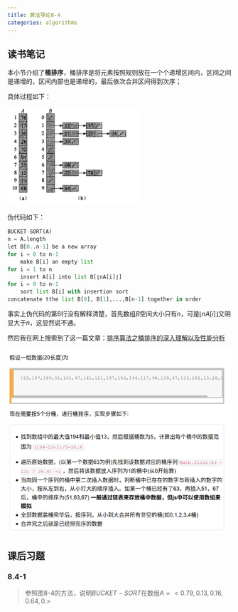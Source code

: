 ```yaml
---
title: 算法导论8-4
categories: algorithms
---
```


## 读书笔记

本小节介绍了**桶排序**，桶排序是将元素按照规则放在一个个递增区间内，区间之间是递增的，区间内部也是递增的，最后依次合并区间得到次序；

具体过程如下：

![桶排序过程](../assets/images/2020/01/02/bucket_sort_process.png)

伪代码如下：

```python
BUCKET-SORT(A)
n = A.length
let B[0..n-1] be a new array
for i = 0 to n-1
	make B[i] an empty list
for i = 1 to n
	insert A[i] into list B[⌊nA[i]⌋]
for i = 0 to n-1
	sort list B[i] with insertion sort
concatenate tthe list B[0], B[1],...,B[n-1] together in order
```

事实上伪代码的第$6$行没有解释清楚，首先数组$B$空间大小只有$n$，可是$\lfloor nA[i] \rfloor$又明显大于$n$，这显然说不通。

然后我在网上搜索到了这一篇文章：[排序算法之桶排序的深入理解以及性能分析](https://dailc.github.io/2016/12/03/baseKnowlenge_algorithm_sort_bucketSort.html)

![](../assets/images/2020/01/02/bucket_sort_test.png)

## 课后习题

### 8.4-1

> 参照图8-4的方法，说明$BUCKET-SORT$在数组$A=<0.79, 0.13, 0.16, 0.64, 0.>$


